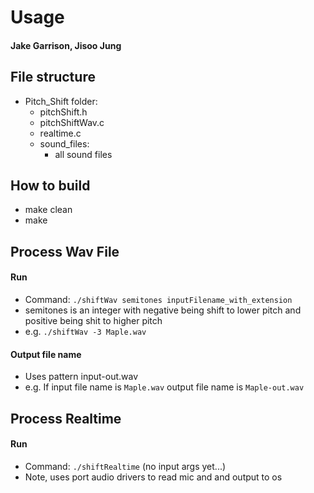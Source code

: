 # Usage
#### Jake Garrison, Jisoo Jung

## File structure
  * Pitch_Shift folder:
    * pitchShift.h
    * pitchShiftWav.c
    * realtime.c
    * sound_files:
    	* all sound files

## How to build
  * make clean
  * make

## Process Wav File
#### Run
  * Command: `./shiftWav semitones inputFilename_with_extension`
  * semitones is an integer with negative being shift to lower pitch and positive being shit to higher pitch
  * e.g. `./shiftWav -3 Maple.wav`

#### Output file name
  * Uses pattern input-out.wav
  * e.g. If input file name is `Maple.wav` output file name is `Maple-out.wav`

## Process Realtime
#### Run
  * Command: `./shiftRealtime` (no input args yet...)
  * Note, uses port audio drivers to read mic and and output to os
